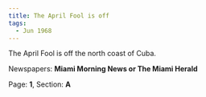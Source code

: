 ```yaml
---  
title: The April Fool is off  
tags:  
  - Jun 1968  
---  
```

  
The April Fool is off the north coast of Cuba.  
  
Newspapers: **Miami Morning News or The Miami Herald**  
  
Page: **1**, Section: **A** 
